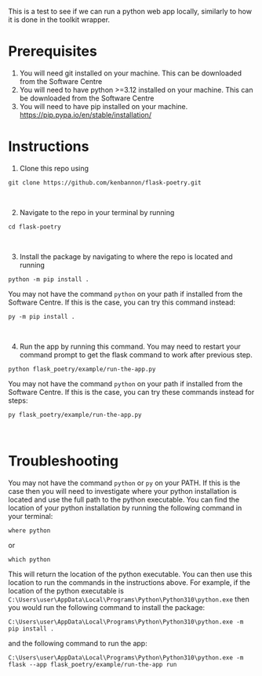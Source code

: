 This is a test to see if we can run a python web app locally, similarly to how it is done in the toolkit wrapper.

# Prerequisites
1. You will need git installed on your machine. This can be downloaded from the Software Centre
2. You will need to have python >=3.12 installed on your machine. This can be downloaded from the Software Centre
3. You will need to have pip installed on your machine. https://pip.pypa.io/en/stable/installation/

# Instructions

1. Clone this repo using 
```
git clone https://github.com/kenbannon/flask-poetry.git
```   
<br>

2. Navigate to the repo in your terminal by running
```
cd flask-poetry
```
<br>

3. Install the package by navigating to where the repo is located and running 
```
python -m pip install .
```

You may not have the command `python` on your path if installed from the Software Centre. If this is the case, you can try this command instead:
```
py -m pip install .
```
<br>

4. Run the app by running this command. You may need to restart your command prompt to get the flask command to work after previous step.
```
python flask_poetry/example/run-the-app.py
```
You may not have the command `python` on your path if installed from the Software Centre. If this is the case, you can try these commands instead for steps:
```
py flask_poetry/example/run-the-app.py
```
<br>

# Troubleshooting
You may not have the command `python` or `py` on your PATH. If this is the case then you will need to investigate where your python installation is located and use the full path to the python executable. You can find the location of your python installation by running the following command in your terminal:
```
where python
```
or
```
which python
```
This will return the location of the python executable. You can then use this location to run the commands in the instructions above. For example, if the location of the python executable is `C:\Users\user\AppData\Local\Programs\Python\Python310\python.exe` then you would run the following command to install the package:
```
C:\Users\user\AppData\Local\Programs\Python\Python310\python.exe -m pip install .
```
and the following command to run the app:
```
C:\Users\user\AppData\Local\Programs\Python\Python310\python.exe -m flask --app flask_poetry/example/run-the-app run
```

